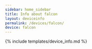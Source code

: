 ```yaml
---
sidebar: home_sidebar
title: Info about falcon
layout: deviceinfo
permalink: /devices/falcon/
device: falcon
---
```

{% include templates/device_info.md %}
